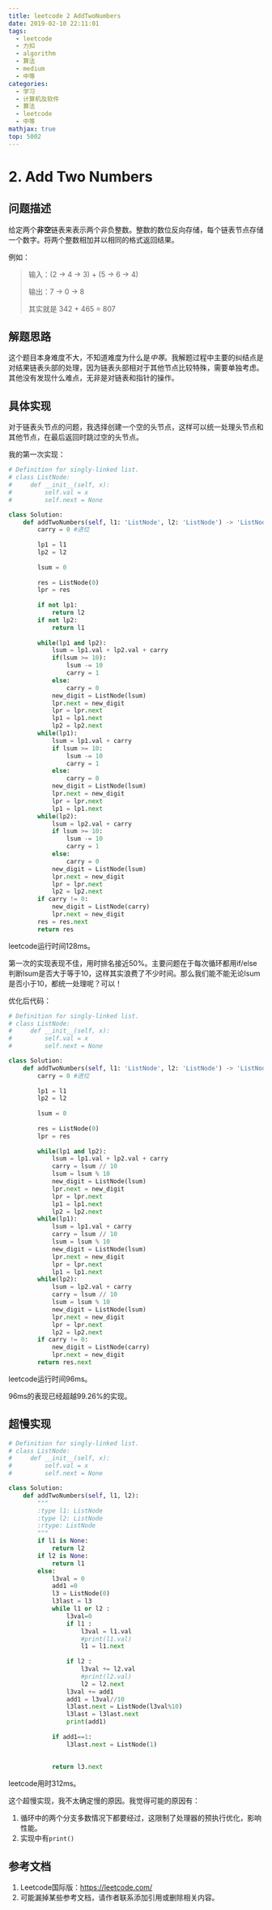 ```yaml
---
title: leetcode 2 AddTwoNumbers
date: 2019-02-10 22:11:01
tags:
  - leetcode
  - 力扣
  - algorithm
  - 算法
  - medium
  - 中等
categories:
  - 学习
  - 计算机及软件
  - 算法
  - leetcode
  - 中等
mathjax: true
top: 5002
---
```


# 2. Add Two Numbers

## 问题描述

给定两个**非空**链表来表示两个非负整数。整数的数位反向存储，每个链表节点存储一个数字。将两个整数相加并以相同的格式返回结果。

例如：

>输入：(2 -> 4 -> 3) + (5 -> 6 -> 4)
>
>输出：7 -> 0 -> 8
>
>其实就是 342 + 465 = 807

<!--more-->

## 解题思路

这个题目本身难度不大，不知道难度为什么是*中等*。我解题过程中主要的纠结点是对结果链表头部的处理，因为链表头部相对于其他节点比较特殊，需要单独考虑。其他没有发现什么难点，无非是对链表和指针的操作。

## 具体实现

对于链表头节点的问题，我选择创建一个空的头节点，这样可以统一处理头节点和其他节点，在最后返回时跳过空的头节点。

我的第一次实现：

```python
# Definition for singly-linked list.
# class ListNode:
#     def __init__(self, x):
#         self.val = x
#         self.next = None

class Solution:
    def addTwoNumbers(self, l1: 'ListNode', l2: 'ListNode') -> 'ListNode':
        carry = 0 #进位
        
        lp1 = l1
        lp2 = l2
        
        lsum = 0
        
        res = ListNode(0)
        lpr = res
        
        if not lp1:
            return l2
        if not lp2:
            return l1
        
        while(lp1 and lp2):
            lsum = lp1.val + lp2.val + carry
            if(lsum >= 10):
                lsum -= 10
                carry = 1
            else:
                carry = 0
            new_digit = ListNode(lsum)
            lpr.next = new_digit
            lpr = lpr.next
            lp1 = lp1.next
            lp2 = lp2.next
        while(lp1):
            lsum = lp1.val + carry
            if lsum >= 10:
                lsum -= 10
                carry = 1
            else:
                carry = 0
            new_digit = ListNode(lsum)
            lpr.next = new_digit
            lpr = lpr.next
            lp1 = lp1.next
        while(lp2):
            lsum = lp2.val + carry
            if lsum >= 10:
                lsum -= 10
                carry = 1
            else:
                carry = 0
            new_digit = ListNode(lsum)
            lpr.next = new_digit
            lpr = lpr.next
            lp2 = lp2.next
        if carry != 0:
            new_digit = ListNode(carry)
            lpr.next = new_digit
        res = res.next
        return res
```

leetcode运行时间128ms。

第一次的实现表现不佳，用时排名接近50%。主要问题在于每次循环都用if/else判断lsum是否大于等于10，这样其实浪费了不少时间。那么我们能不能无论lsum是否小于10，都统一处理呢？可以！

优化后代码：

```python
# Definition for singly-linked list.
# class ListNode:
#     def __init__(self, x):
#         self.val = x
#         self.next = None

class Solution:
    def addTwoNumbers(self, l1: 'ListNode', l2: 'ListNode') -> 'ListNode':
        carry = 0 #进位
        
        lp1 = l1
        lp2 = l2
        
        lsum = 0
        
        res = ListNode(0)
        lpr = res
        
        while(lp1 and lp2):
            lsum = lp1.val + lp2.val + carry
            carry = lsum // 10
            lsum = lsum % 10
            new_digit = ListNode(lsum)
            lpr.next = new_digit
            lpr = lpr.next
            lp1 = lp1.next
            lp2 = lp2.next
        while(lp1):
            lsum = lp1.val + carry
            carry = lsum // 10
            lsum = lsum % 10
            new_digit = ListNode(lsum)
            lpr.next = new_digit
            lpr = lpr.next
            lp1 = lp1.next
        while(lp2):
            lsum = lp2.val + carry
            carry = lsum // 10
            lsum = lsum % 10
            new_digit = ListNode(lsum)
            lpr.next = new_digit
            lpr = lpr.next
            lp2 = lp2.next
        if carry != 0:
            new_digit = ListNode(carry)
            lpr.next = new_digit
        return res.next
```

leetcode运行时间96ms。

96ms的表现已经超越99.26%的实现。

## 超慢实现

```python
# Definition for singly-linked list.
# class ListNode:
#     def __init__(self, x):
#         self.val = x
#         self.next = None

class Solution:
    def addTwoNumbers(self, l1, l2):
        """
        :type l1: ListNode
        :type l2: ListNode
        :rtype: ListNode
        """
        if l1 is None:
            return l2
        if l2 is None:
            return l1
        else:
            l3val = 0
            add1 =0 
            l3 = ListNode(0)
            l3last = l3
            while l1 or l2 :
                l3val=0
                if l1 :
                    l3val = l1.val
                    #print(l1.val)
                    l1 = l1.next
                    
                if l2 :
                    l3val += l2.val
                    #print(l2.val)
                    l2 = l2.next
                l3val += add1
                add1 = l3val//10
                l3last.next = ListNode(l3val%10)
                l3last = l3last.next
                print(add1)
            
            if add1==1:
                l3last.next = ListNode(1)
                
            
            return l3.next    
```

leetcode用时312ms。

这个超慢实现，我不太确定慢的原因。我觉得可能的原因有：

1. 循环中的两个分支多数情况下都要经过，这限制了处理器的预执行优化，影响性能。
2. 实现中有`print()`

## 参考文档

1. Leetcode国际版：https://leetcode.com/
2. 可能漏掉某些参考文档，请作者联系添加引用或删除相关内容。
